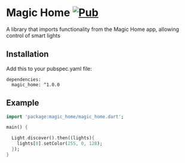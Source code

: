 # Magic Home [![Pub](https://img.shields.io/badge/Pub-1.0.0-brightgreen.svg)](https://pub.dev/packages/magic_home)

A library that imports functionality from the Magic Home app, allowing control of smart lights

## Installation

Add this to your pubspec.yaml file:
```
dependencies:
  magic_home: ^1.0.0
```


## Example

```dart
import 'package:magic_home/magic_home.dart';

main() {

  Light.discover().then((lights){
    lights[0].setColor(255, 0, 128);
  });
}
```
